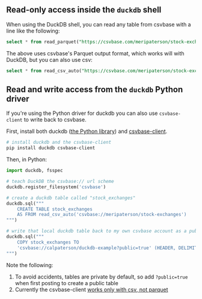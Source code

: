 <!--
title = "How do I use csvbase with DuckDB?"
description = "Using plain old HTTPS, or the csvbase-client, to read and write csvbase tables from duckdb"
draft = true
created = 2024-05-23
updated = 2024-05-23
-->

## Read-only access inside the `duckdb` shell

When using the DuckDB shell, you can read any table from csvbase with a line like the following:

```sql
select * from read_parquet("https://csvbase.com/meripaterson/stock-exchanges.parquet");
```

The above uses csvbase's Parquet output format, which works will with DuckDB,
but you can also use csv:

```sql
select * from read_csv_auto("https://csvbase.com/meripaterson/stock-exchanges.csv");
```

## Read and write access from the `duckdb` Python driver

If you're using the Python driver for duckdb you can also use `csvbase-client`
to write back to csvbase.

First, install both duckdb ([the Python
library](https://pypi.org/project/duckdb/)) and
[csvbase-client](https://pypi.org/project/csvbase-client/).

```bash
# install duckdb and the csvbase-client
pip install duckdb csvbase-client
```

Then, in Python:

```python
import duckdb, fsspec

# teach DuckDB the csvbase:// url scheme
duckdb.register_filesystem('csvbase')

# create a duckdb table called "stock_exchanges"
duckdb.sql("""
    CREATE TABLE stock_exchanges
    AS FROM read_csv_auto('csvbase://meripaterson/stock-exchanges')
""")

# write that local duckdb table back to my own csvbase account as a public table
duckdb.sql("""
    COPY stock_exchanges TO
    'csvbase://calpaterson/duckdb-example?public=true' (HEADER, DELIMITER ',')
""")
```

Note the following:

1. To avoid accidents, tables are private by default, so add `?public=true`
   when first posting to create a public table
2. Currently the csvbase-client [works only with csv, not
   parquet](https://github.com/calpaterson/csvbase-client/issues/1)
